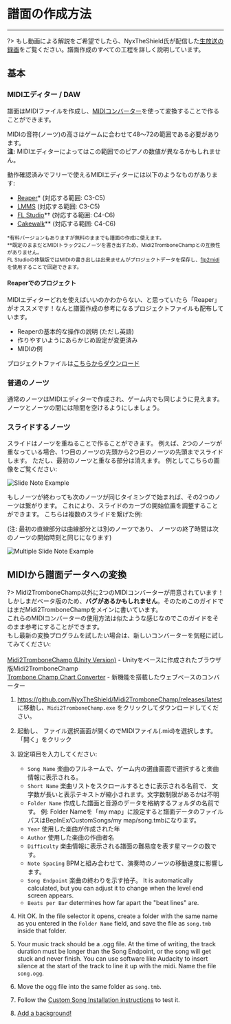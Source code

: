# 譜面の作成方法
---

?> もし動画による解説をご希望でしたら、NyxTheShield氏が配信した[生放送の録画](https://www.youtube.com/watch?v=ig27SlJveGs)をご覧ください。譜面作成のすべての工程を詳しく説明しています。

## 基本
### MIDIエディター / DAW
譜面はMIDIファイルを作成し、[MIDIコンバーター](#converting-midi-to-map-file)を使って変換することで作ることができます。

MIDIの音符(ノーツ)の高さはゲームに合わせて48～72の範囲である必要があります。<br>**注:** MIDIエディターによってはこの範囲でのピアノの数値が異なるかもしれません。

動作確認済みでフリーで使えるMIDIエディターには以下のようなものがあります:
- [Reaper](https://www.reaper.fm/download.php)* (対応する範囲: C3-C5)
- [LMMS](https://lmms.io/download#windows) (対応する範囲: C3-C5)
- [FL Studio](https://www.image-line.com/fl-studio-download/)*† (対応する範囲: C4-C6)
- [Cakewalk](https://www.bandlab.com/products/cakewalk)** (対応する範囲: C4-C6)

<sub>*有料バージョンもありますが無料のままでも譜面の作成に使えます。</sub><br> <sub>**既定のままだとMIDIトラック2にノーツを書き出すため、Midi2TromboneChampとの互換性がありません。</sub><br> <sub>FL Studioの体験版ではMIDIの書き出しは出来ませんがプロジェクトデータを保存し、<a href="https://github.com/Kaydax/flp2midi/releases/latest">flp2midi</a> を使用することで回避できます。</p>

<h4 spaces-before="0">
  Reaperでのプロジェクト
</h4>

<p spaces-before="0">
  MIDIエディターどれを使えばいいのかわからない、と思っていたら「Reaper」がオススメです！なんと譜面作成の参考になるプロジェクトファイルも配布しています。
</p>

<ul>
  <li>
    Reaperの基本的な操作の説明 (ただし英語)
  </li>
  <li>
    作りやすいようにあらかじめ設定が変更済み
  </li>
  <li>
    MIDIの例
  </li>
</ul>

<p spaces-before="0">
  プロジェクトファイルは<a href="https://trombone.wiki/docs/files/REAPER_Trombone_Champ_Charting_Template.zip">こちらからダウンロード</a>
</p>

<h3 spaces-before="0">
  普通のノーツ
</h3>

<p spaces-before="0">
  通常のノーツはMIDIエディターで作成され、ゲーム内でも同じように見えます。 ノーツとノーツの間には隙間を空けるようにしましょう。
</p>

<h3 spaces-before="0">
  スライドするノーツ
</h3>

<p spaces-before="0">
  スライドはノーツを重ねることで作ることができます。 例えば、2つのノーツが重なっている場合、1つ目のノーツの先頭から2つ目のノーツの先頭までスライドします。 ただし、最初のノーツと重なる部分は消えます。 例としてこちらの画像をご覧ください:
</p>

<p spaces-before="0">
  <img src="../docs/files/slide1.png" alt="Slide Note Example" />
</p>

<p spaces-before="0">
  もしノーツが終わっても次のノーツが同じタイミングで始まれば、その2つのノーツは繋がります。 これにより、スライドのカーブの開始位置を調整することができます。 こちらは複数のスライドを繋げた例:
</p>

<p spaces-before="0">
  (注: 最初の直線部分は曲線部分とは別のノーツであり、 ノーツの終了時間は次のノーツの開始時刻と同じになります)
</p>

<p spaces-before="0">
  <img src="../docs/files/slide2.png" alt="Multiple Slide Note Example" />
</p>

<h2 spaces-before="0">
  MIDIから譜面データへの変換
</h2>

<p spaces-before="0">
  ?> Midi2TromboneChamp以外に2つのMIDIコンバーターが用意されています！ <br>しかしまだベータ版のため、<strong x-id="1">バグがあるかもしれません</strong>。そのためこのガイドではまだMidi2TromboneChampをメインに書いています。 <br>これらのMIDIコンバーターの使用方法は似たような感じなのでこのガイドをそのまま参考にすることができます。 <br>もし最新の変換プログラムを試したい場合は、新しいコンバーターを気軽に試してみてください: <br><br><a href="https://nyxtheshield.github.io/Midi2TromboneChamp/">Midi2TromboneChamp (Unity Version)</a> - Unityをベースに作成されたブラウザ版Midi2TromboneChamp <br><a href="https://rshieldsprojects.github.io/projects/tccc/">Trombone Champ Chart Converter</a> - 新機能を搭載したウェブベースのコンバーター
</p>

<ol start="1">
  <li>
    <p spaces-before="0">
      <a href="https://github.com/NyxTheShield/Midi2TromboneChamp/releases/latest" x-nc="1">https://github.com/NyxTheShield/Midi2TromboneChamp/releases/latest</a> に移動し、<code>Midi2TromboneChamp.exe</code> をクリックしてダウンロードしてください。
    </p>
  </li>
  
  <li>
    <p spaces-before="0">
      起動し、 ファイル選択画面が開くのでMIDIファイル(.mid)を選択します。 「開く」をクリック
    </p>
  </li>
  
  <li>
    <p spaces-before="0">
      設定項目を入力してください:
    </p>
    <ul>
      <li>
        <code>Song Name</code> 楽曲のフルネームで、ゲーム内の選曲画面で選択すると楽曲情報に表示される。
      </li>
      <li>
        <code>Short Name</code> 楽曲リストをスクロールするときに表示される名前で、 文字数が長いと表示テキストが縮小されます。文字数制限があるかは不明
      </li>
      <li>
        <code>Folder Name</code> 作成した譜面と音源のデータを格納するフォルダの名前です。 例: Folder Nameを「my map」に設定すると譜面データのファイルパスはBepInEx/CustomSongs/my map/song.tmbになります。
      </li>
      <li>
        <code>Year</code> 使用した楽曲が作成された年
      </li>
      <li>
        <code>Author</code> 使用した楽曲の作曲者名
      </li>
      <li>
        <code>Difficulty</code> 楽曲情報に表示される譜面の難易度を表す星マークの数です。
      </li>
      <li>
        <code>Note Spacing</code>  BPMと組み合わせて、演奏時のノーツの移動速度に影響します。
      </li>
      <li>
        <code>Song Endpoint</code> 楽曲の終わりを示す拍子。 It is automatically calculated, but you can adjust it to change when the level end screen appears.
      </li>
      <li>
        <code>Beats per Bar</code> determines how far apart the "beat lines" are.
      </li>
    </ul>
  </li>
  
  <li>
    <p spaces-before="0">
      Hit OK. In the file selector it opens, create a folder with the same name as you entered in the <code>Folder Name</code> field, and save the file as <code>song.tmb</code> inside that folder.
    </p>
  </li>
  
  <li>
    <p spaces-before="0">
      Your music track should be a .ogg file. At the time of writing, the track duration must be longer than the Song Endpoint, or the song will get stuck and never finish. You can use software like Audacity to insert silence at the start of the track to line it up with the midi. Name the file <code>song.ogg</code>.
    </p>
  </li>
  
  <li>
    <p spaces-before="0">
      Move the ogg file into the same folder as <code>song.tmb</code>.
    </p>
  </li>
  
  <li>
    <p spaces-before="0">
      Follow the <a href="installing-songs">Custom Song Installation instructions</a> to test it.
    </p>
  </li>
  
  <li>
    <p spaces-before="0">
      <a href="chart-backgrounds">Add a background!</a>
    </p>
  </li>
</ol>